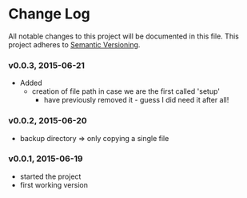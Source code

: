 # Change Log
All notable changes to this project will be documented in this file.
This project adheres to [Semantic Versioning](http://semver.org/).

### v0.0.3, 2015-06-21
- Added
  - creation of file path in case we are the first called 'setup'
    - have previously removed it - guess I did need it after all!

### v0.0.2, 2015-06-20
- backup directory => only copying a single file

### v0.0.1, 2015-06-19
- started the project
- first working version
